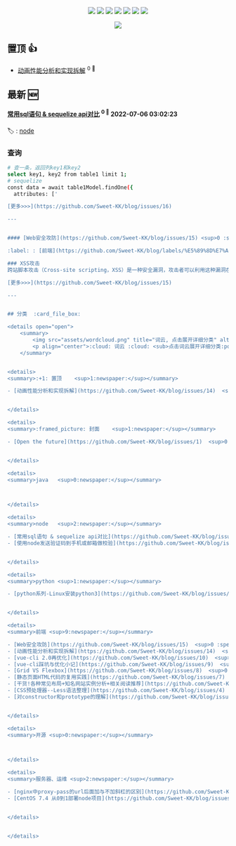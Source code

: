 

<p align='center'>
    <img src="https://badgen.net/badge/labels/8"/>
    <img src="https://badgen.net/github/issues/Sweet-KK/blog"/>
    <img src="https://badgen.net/badge/last-commit/2022-07-06 03:05:32"/>
    <img src="https://badgen.net/github/forks/Sweet-KK/blog"/>
    <img src="https://badgen.net/github/stars/Sweet-KK/blog"/>
    <img src="https://badgen.net/github/watchers/Sweet-KK/blog"/>
    <img src="https://badgen.net/github/release/Sweet-KK/blog"/>
</p>

<p align='center'>
    <a href="https://github.com/jwenjian/visitor-count-badge">
        <img src="https://visitor-badge.glitch.me/badge?page_id=sweet_kk.blog"/>
    </a>
</p>


## 置顶 :thumbsup: 
- [动画性能分析和实现拆解](https://github.com/Sweet-KK/blog/issues/14)  <sup>0 :speech_balloon:</sup>  	 
## 最新 :new: 

#### [常用sql语句 & sequelize api对比](https://github.com/Sweet-KK/blog/issues/16) <sup>0 :speech_balloon:</sup> 	 2022-07-06 03:02:23

:label: : [node](https://github.com/Sweet-KK/blog/labels/node)

### 查询

```bash
# 查一条，返回列key1和key2
select key1, key2 from table1 limit 1;
# sequelize
const data = await table1Model.findOne({
  attributes: ['

[更多>>>](https://github.com/Sweet-KK/blog/issues/16)

---


#### [Web安全攻防](https://github.com/Sweet-KK/blog/issues/15) <sup>0 :speech_balloon:</sup> 	 2022-07-06 02:59:45

:label: : [前端](https://github.com/Sweet-KK/blog/labels/%E5%89%8D%E7%AB%AF)

### XSS攻击
跨站脚本攻击（Cross-site scripting，XSS）是一种安全漏洞，攻击者可以利用这种漏洞在网站上注入恶意的客户端代码。恶意内容一般包括 JavaScript，但是，有时候也会包括 HTML，FLASH 或是其他浏览器可执行的代码。XSS 攻击的形式千差万别，但他们

[更多>>>](https://github.com/Sweet-KK/blog/issues/15)

---


## 分类  :card_file_box: 

<details open="open">
    <summary>
        <img src="assets/wordcloud.png" title="词云, 点击展开详细分类" alt="词云， 点击展开详细分类">
        <p align="center">:cloud: 词云 :cloud: <sub>点击词云展开详细分类:point_down: </sub></p>
    </summary>


<details>
<summary>:+1: 置顶	<sup>1:newspaper:</sup></summary>

- [动画性能分析和实现拆解](https://github.com/Sweet-KK/blog/issues/14)  <sup>0 :speech_balloon:</sup>  	 


</details>

<details>
<summary>:framed_picture: 封面	<sup>1:newspaper:</sup></summary>

- [Open the future](https://github.com/Sweet-KK/blog/issues/1)  <sup>0 :speech_balloon:</sup>  	 


</details>

<details>
<summary>java	<sup>0:newspaper:</sup></summary>



</details>

<details>
<summary>node	<sup>2:newspaper:</sup></summary>

- [常用sql语句 & sequelize api对比](https://github.com/Sweet-KK/blog/issues/16)  <sup>0 :speech_balloon:</sup>  	 
- [使用node发送验证码到手机或邮箱做校验](https://github.com/Sweet-KK/blog/issues/11)  <sup>0 :speech_balloon:</sup>  	 


</details>

<details>
<summary>python	<sup>1:newspaper:</sup></summary>

- [python系列-Linux安装python3](https://github.com/Sweet-KK/blog/issues/13)  <sup>0 :speech_balloon:</sup>  	 


</details>

<details>
<summary>前端	<sup>9:newspaper:</sup></summary>

- [Web安全攻防](https://github.com/Sweet-KK/blog/issues/15)  <sup>0 :speech_balloon:</sup>  	 
- [动画性能分析和实现拆解](https://github.com/Sweet-KK/blog/issues/14)  <sup>0 :speech_balloon:</sup>  	 
- [vue-cli 2.0再优化](https://github.com/Sweet-KK/blog/issues/10)  <sup>0 :speech_balloon:</sup>  	 
- [vue-cli踩坑与优化小记](https://github.com/Sweet-KK/blog/issues/9)  <sup>0 :speech_balloon:</sup>  	 
- [Grid VS Flexbox](https://github.com/Sweet-KK/blog/issues/8)  <sup>0 :speech_balloon:</sup>  	 
- [静态页面HTML代码的复用实践](https://github.com/Sweet-KK/blog/issues/7)  <sup>0 :speech_balloon:</sup>  	 
- [干货!各种常见布局+知名网站实例分析+相关阅读推荐](https://github.com/Sweet-KK/blog/issues/5)  <sup>0 :speech_balloon:</sup>  	 
- [CSS预处理器--Less语法整理](https://github.com/Sweet-KK/blog/issues/4)  <sup>0 :speech_balloon:</sup>  	 
- [对constructor和prototype的理解](https://github.com/Sweet-KK/blog/issues/3)  <sup>0 :speech_balloon:</sup>  	 


</details>

<details>
<summary>开源	<sup>0:newspaper:</sup></summary>



</details>

<details>
<summary>服务器、运维	<sup>2:newspaper:</sup></summary>

- [nginx中proxy-pass的url后面加与不加斜杠的区别](https://github.com/Sweet-KK/blog/issues/12)  <sup>0 :speech_balloon:</sup>  	 
- [CentOS 7.4 从0到1部署node项目](https://github.com/Sweet-KK/blog/issues/6)  <sup>0 :speech_balloon:</sup>  	 


</details>


</details>    
